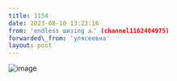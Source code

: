 ```yaml
---
title: 1154
date: 2023-08-10 13:23:16
from: 'endless шизing ⍼' (channel1162404975)
forwarded\_from: 'улясеевна'
layout: post
---
```


![image](photos/photo_159@10-08-2023_13-23-16.jpg)


